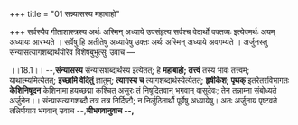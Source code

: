 +++
title = "01 सन्न्यासस्य महाबाहो"

+++
सर्वस्यैव गीताशास्त्रस्य अर्थः अस्मिन् अध्याये उपसंहृत्य सर्वश्च वेदार्थो वक्तव्यः इत्येवमर्थः अयम् अध्यायः आरभ्यते । सर्वेषु हि अतीतेषु अध्यायेषु उक्तः अर्थः अस्मिन् अध्याये अवगम्यते । अर्जुनस्तु संन्यासत्यागशब्दार्थयोरेव विशेषबुभुत्सुः उवाच —

।।18.1।। --,**संन्यासस्य** संन्यासशब्दार्थस्य इत्येतत्; हे **महाबाहो;
तत्त्वं** तस्य भावः तत्त्वम्; याथात्म्यमित्येतत्; **इच्छामि वेदितुं**
ज्ञातुम्; **त्यागस्य च** त्यागशब्दार्थस्येत्येतत्; **हृषीकेश; पृथक्**
इतरेतरविभागतः **केशिनिषूदन** केशिनामा हयच्छद्मा कश्चित् असुरः तं
निषूदितवान् भगवान् वासुदेवः; तेन तन्नाम्ना संबोध्यते
अर्जुनेन।। संन्यासत्यागशब्दौ तत्र तत्र निर्दिष्टौ; न निर्लुठितार्थौ
पूर्वेषु अध्यायेषु। अतः अर्जुनाय पृष्टवते तन्निर्णयाय भगवान् उवाच
--,**श्रीभगवानुवाच --,**
